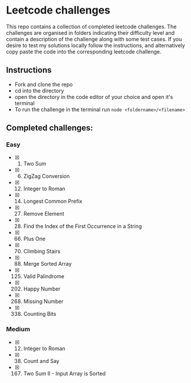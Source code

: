 # Leetcode challenges
This repo contains a collection of completed leetcode challenges. The challenges are organised in folders indicating their difficulty level and contain a description of the challenge along with some test cases. If you desire to test my solutions locally follow the instructions, and alternatively copy paste the code into the corresponding leetcode challenge.

## Instructions
- Fork and clone the repo
- cd into the directory
- open the directory in the code editor of your choice and open it's terminal
- To run the challenge in the terminal run `node <foldername>/<filename>`

## Completed challenges:
### Easy
- [X] 1. Two Sum
- [X] 6. ZigZag Conversion
- [X] 12. Integer to Roman
- [X] 14. Longest Common Prefix
- [X] 27. Remove Element
- [X] 28. Find the Index of the First Occurrence in a String
- [X] 66. Plus One
- [X] 70. Climbing Stairs
- [X] 88. Merge Sorted Array
- [X] 125. Valid Palindrome
- [X] 202. Happy Number
- [X] 268. Missing Number
- [X] 338. Counting Bits

### Medium
- [X] 12. Integer to Roman
- [X] 38. Count and Say
- [X] 167. Two Sum II - Input Array is Sorted